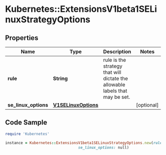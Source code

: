 # Kubernetes::ExtensionsV1beta1SELinuxStrategyOptions

## Properties

Name | Type | Description | Notes
------------ | ------------- | ------------- | -------------
**rule** | **String** | rule is the strategy that will dictate the allowable labels that may be set. | 
**se_linux_options** | [**V1SELinuxOptions**](V1SELinuxOptions.md) |  | [optional] 

## Code Sample

```ruby
require 'Kubernetes'

instance = Kubernetes::ExtensionsV1beta1SELinuxStrategyOptions.new(rule: null,
                                 se_linux_options: null)
```


